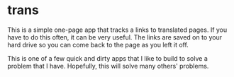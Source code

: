 # trans
This is a simple one-page app that tracks a links to translated pages. If you have to do this often, it can be very useful. The links are saved on to your hard drive so you can come back to the page as you left it off.

This is one of a few quick and dirty apps that I like to build to solve a problem that I have. Hopefully, this will solve many others' problems.

